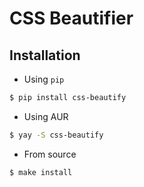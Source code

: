 # CSS Beautifier

## Installation

* Using `pip`
```sh
$ pip install css-beautify
```

* Using AUR

```sh
$ yay -S css-beautify
```

* From source

```sh
$ make install
```
